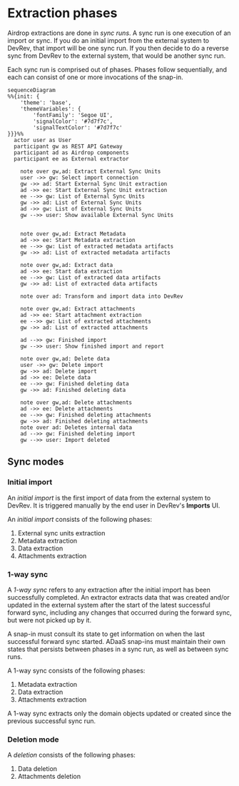 # Extraction phases

Airdrop extractions are done in *sync runs*. A sync run is one execution of an import or sync. If you do an initial import from
the external system to DevRev, that import will be one sync run. If you then decide to do a reverse sync from DevRev to
the external system, that would be another sync run.

Each sync run is comprised out of phases. Phases follow sequentially, and each can consist of one or more invocations
of the snap-in.

```mermaid
sequenceDiagram
%%{init: {
    'theme': 'base',
    'themeVariables': {
        'fontFamily': 'Segoe UI',
        'signalColor': '#7d7f7c',
        'signalTextColor': '#7d7f7c'
}}}%%
  actor user as User
  participant gw as REST API Gateway
  participant ad as Airdrop components
  participant ee as External extractor

	note over gw,ad: Extract External Sync Units
	user ->> gw: Select import connection
	gw ->> ad: Start External Sync Unit extraction
	ad ->> ee: Start External Sync Unit extraction
	ee -->> gw: List of External Sync Units
	gw ->> ad: List of External Sync Units
	ad ->> gw: List of External Sync Units
	gw -->> user: Show available External Sync Units


	note over gw,ad: Extract Metadata
	ad ->> ee: Start Metadata extraction
	ee -->> gw: List of extracted metadata artifacts
	gw ->> ad: List of extracted metadata artifacts

	note over gw,ad: Extract data
	ad ->> ee: Start data extraction
	ee -->> gw: List of extracted data artifacts
	gw ->> ad: List of extracted data artifacts

	note over ad: Transform and import data into DevRev

	note over gw,ad: Extract attachments
	ad ->> ee: Start attachment extraction
	ee -->> gw: List of extracted attachments
	gw ->> ad: List of extracted attachments

	ad -->> gw: Finished import
	gw -->> user: Show finished import and report

	note over gw,ad: Delete data
	user ->> gw: Delete import
	gw ->> ad: Delete import
	ad ->> ee: Delete data
	ee -->> gw: Finished deleting data
	gw ->> ad: Finished deleting data

	note over gw,ad: Delete attachments
	ad ->> ee: Delete attachments
	ee -->> gw: Finished deleting attachments
	gw ->> ad: Finished deleting attachments
	note over ad: Deletes internal data
	ad -->> gw: Finished deleting import
	gw -->> user: Import deleted
```

## Sync modes

### Initial import

An *initial import* is the first import of data from the external system to DevRev.
It is triggered manually by the end user in DevRev's **Imports** UI.

An *initial import* consists of the following phases:

1. External sync units extraction
2. Metadata extraction
3. Data extraction
4. Attachments extraction

### 1-way sync

A *1-way sync* refers to any extraction after the initial import has been successfully completed.
An extractor extracts data that was created and/or updated in the external system
after the start of the latest successful forward sync, including any changes that occurred during the
forward sync, but were not picked up by it.

A snap-in must consult its state to get information on when the last successful forward sync started. ADaaS snap-ins
must maintain their own states that persists between phases in a sync run, as well as between sync runs.

A 1-way sync consists of the following phases:

1. Metadata extraction
2. Data extraction
3. Attachments extraction

A 1-way sync extracts only the domain objects updated or created since the previous successful sync run.

### Deletion mode

A *deletion* consists of the following phases:

1. Data deletion
2. Attachments deletion